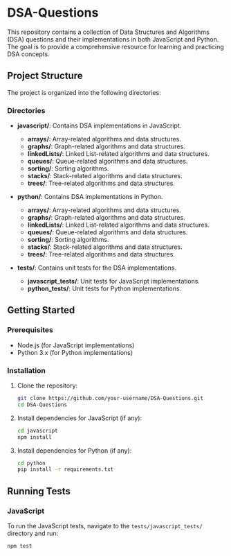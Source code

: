 # DSA-Questions

This repository contains a collection of Data Structures and Algorithms (DSA) questions and their implementations in both JavaScript and Python. The goal is to provide a comprehensive resource for learning and practicing DSA concepts.

## Project Structure

The project is organized into the following directories:


### Directories

- **javascript/**: Contains DSA implementations in JavaScript.
  - **arrays/**: Array-related algorithms and data structures.
  - **graphs/**: Graph-related algorithms and data structures.
  - **linkedLists/**: Linked List-related algorithms and data structures.
  - **queues/**: Queue-related algorithms and data structures.
  - **sorting/**: Sorting algorithms.
  - **stacks/**: Stack-related algorithms and data structures.
  - **trees/**: Tree-related algorithms and data structures.

- **python/**: Contains DSA implementations in Python.
  - **arrays/**: Array-related algorithms and data structures.
  - **graphs/**: Graph-related algorithms and data structures.
  - **linkedLists/**: Linked List-related algorithms and data structures.
  - **queues/**: Queue-related algorithms and data structures.
  - **sorting/**: Sorting algorithms.
  - **stacks/**: Stack-related algorithms and data structures.
  - **trees/**: Tree-related algorithms and data structures.

- **tests/**: Contains unit tests for the DSA implementations.
  - **javascript_tests/**: Unit tests for JavaScript implementations.
  - **python_tests/**: Unit tests for Python implementations.

## Getting Started

### Prerequisites

- Node.js (for JavaScript implementations)
- Python 3.x (for Python implementations)

### Installation

1. Clone the repository:
    ```sh
    git clone https://github.com/your-username/DSA-Questions.git
    cd DSA-Questions
    ```

2. Install dependencies for JavaScript (if any):
    ```sh
    cd javascript
    npm install
    ```

3. Install dependencies for Python (if any):
    ```sh
    cd python
    pip install -r requirements.txt
    ```

## Running Tests

### JavaScript

To run the JavaScript tests, navigate to the `tests/javascript_tests/` directory and run:
```sh
npm test